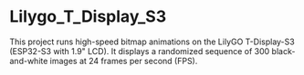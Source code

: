 # Lilygo_T_Display_S3
This project runs high-speed bitmap animations on the LilyGO T-Display-S3 (ESP32-S3 with 1.9" LCD). It displays a randomized sequence of 300 black-and-white images at 24 frames per second (FPS).
